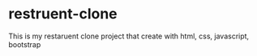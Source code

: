 # restruent-clone
This is my restaruent  clone project that create with html, css, javascript, bootstrap

